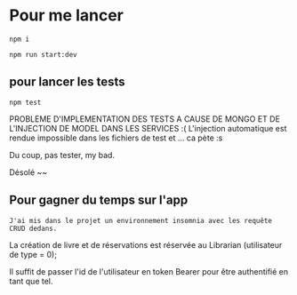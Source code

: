 # Pour me lancer # 

`npm i`

`npm run start:dev`

## pour lancer les tests ##

`npm test`

PROBLEME D'IMPLEMENTATION DES TESTS A CAUSE DE MONGO ET DE L'INJECTION DE MODEL DANS LES SERVICES :( L'injection automatique est rendue impossible dans les fichiers de test et ... ca pète :s

Du coup, pas tester, my bad.

Désolé ~~

## Pour gagner du temps sur l'app ##

`J'ai mis dans le projet un environnement insomnia avec les requête CRUD dedans.`

La création de livre et de réservations est réservée au Librarian (utilisateur de type = 0);

Il suffit de passer l'id de l'utilisateur en token Bearer pour être authentifié en tant que tel.
